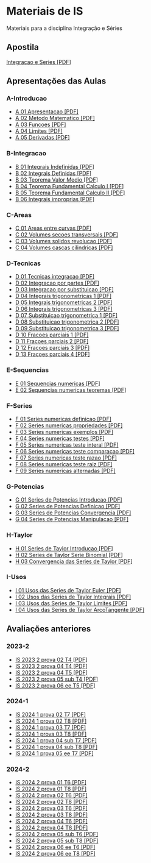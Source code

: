 # Materiais de IS

Materiais para a disciplina Integração e Séries


## Apostila

[Integracao e Series [PDF]](Integracao_e_Series.pdf)


## Apresentações das Aulas


### A-Introducao

- [A 01 Apresentacao [PDF]](classes/A-Introducao/A-01-Apresentacao.pdf)
- [A 02 Metodo Matematico [PDF]](classes/A-Introducao/A-02-Metodo_Matematico.pdf)
- [A 03 Funcoes [PDF]](classes/A-Introducao/A-03-Funcoes.pdf)
- [A 04 Limites [PDF]](classes/A-Introducao/A-04-Limites.pdf)
- [A 05 Derivadas [PDF]](classes/A-Introducao/A-05-Derivadas.pdf)

### B-Integracao

- [B 01 Integrais Indefinidas [PDF]](classes/B-Integracao/B-01-Integrais_Indefinidas.pdf)
- [B 02 Integrais Definidas [PDF]](classes/B-Integracao/B-02-Integrais_Definidas.pdf)
- [B 03 Teorema Valor Medio [PDF]](classes/B-Integracao/B-03-Teorema_Valor_Medio.pdf)
- [B 04 Teorema Fundamental Calculo I [PDF]](classes/B-Integracao/B-04-Teorema_Fundamental_Calculo-I.pdf)
- [B 05 Teorema Fundamental Calculo II [PDF]](classes/B-Integracao/B-05-Teorema_Fundamental_Calculo-II.pdf)
- [B 06 Integrais improprias [PDF]](classes/B-Integracao/B-06-Integrais_improprias.pdf)

### C-Areas

- [C 01 Areas entre curvas [PDF]](classes/C-Areas/C-01-Areas_entre_curvas.pdf)
- [C 02 Volumes secoes transversais [PDF]](classes/C-Areas/C-02-Volumes_secoes_transversais.pdf)
- [C 03 Volumes solidos revolucao [PDF]](classes/C-Areas/C-03-Volumes_solidos_revolucao.pdf)
- [C 04 Volumes cascas cilindricas [PDF]](classes/C-Areas/C-04-Volumes_cascas_cilindricas.pdf)

### D-Tecnicas

- [D 01 Tecnicas integracao [PDF]](classes/D-Tecnicas/D-01-Tecnicas_integracao.pdf)
- [D 02 Integracao por partes [PDF]](classes/D-Tecnicas/D-02-Integracao_por_partes.pdf)
- [D 03 Integracao por substituicao [PDF]](classes/D-Tecnicas/D-03-Integracao_por_substituicao.pdf)
- [D 04 Integrais trigonometricas 1 [PDF]](classes/D-Tecnicas/D-04-Integrais_trigonometricas-1.pdf)
- [D 05 Integrais trigonometricas 2 [PDF]](classes/D-Tecnicas/D-05-Integrais_trigonometricas-2.pdf)
- [D 06 Integrais trigonometricas 3 [PDF]](classes/D-Tecnicas/D-06-Integrais_trigonometricas-3.pdf)
- [D 07 Substituicao trigonometrica 1 [PDF]](classes/D-Tecnicas/D-07-Substituicao_trigonometrica-1.pdf)
- [D 08 Substituicao trigonometrica 2 [PDF]](classes/D-Tecnicas/D-08-Substituicao_trigonometrica-2.pdf)
- [D 09 Substituicao trigonometrica 3 [PDF]](classes/D-Tecnicas/D-09-Substituicao_trigonometrica-3.pdf)
- [D 10 Fracoes parciais 1 [PDF]](classes/D-Tecnicas/D-10-Fracoes_parciais-1.pdf)
- [D 11 Fracoes parciais 2 [PDF]](classes/D-Tecnicas/D-11-Fracoes_parciais-2.pdf)
- [D 12 Fracoes parciais 3 [PDF]](classes/D-Tecnicas/D-12-Fracoes_parciais-3.pdf)
- [D 13 Fracoes parciais 4 [PDF]](classes/D-Tecnicas/D-13-Fracoes_parciais-4.pdf)

### E-Sequencias

- [E 01 Sequencias numericas [PDF]](classes/E-Sequencias/E-01-Sequencias_numericas.pdf)
- [E 02 Sequencias numericas teoremas [PDF]](classes/E-Sequencias/E-02-Sequencias_numericas_teoremas.pdf)

### F-Series

- [F 01 Series numericas definicao [PDF]](classes/F-Series/F-01-Series_numericas_definicao.pdf)
- [F 02 Series numericas propriedades [PDF]](classes/F-Series/F-02-Series_numericas_propriedades.pdf)
- [F 03 Series numericas exemplos [PDF]](classes/F-Series/F-03-Series_numericas_exemplos.pdf)
- [F 04 Series numericas testes [PDF]](classes/F-Series/F-04-Series_numericas_testes.pdf)
- [F 05 Series numericas teste interal [PDF]](classes/F-Series/F-05-Series_numericas_teste_interal.pdf)
- [F 06 Series numericas teste comparacao [PDF]](classes/F-Series/F-06-Series_numericas_teste_comparacao.pdf)
- [F 07 Series numericas teste razao [PDF]](classes/F-Series/F-07-Series_numericas_teste_razao.pdf)
- [F 08 Series numericas teste raiz [PDF]](classes/F-Series/F-08-Series_numericas_teste_raiz.pdf)
- [F 09 Series numericas alternadas [PDF]](classes/F-Series/F-09-Series_numericas_alternadas.pdf)

### G-Potencias

- [G 01 Series de Potencias Introducao [PDF]](classes/G-Potencias/G-01-Series_de_Potencias-Introducao.pdf)
- [G 02 Series de Potencias Definicao [PDF]](classes/G-Potencias/G-02-Series_de_Potencias-Definicao.pdf)
- [G 03 Series de Potencias Convergencia [PDF]](classes/G-Potencias/G-03-Series_de_Potencias-Convergencia.pdf)
- [G 04 Series de Potencias Manipulacao [PDF]](classes/G-Potencias/G-04-Series_de_Potencias-Manipulacao.pdf)

### H-Taylor

- [H 01 Series de Taylor Introducao [PDF]](classes/H-Taylor/H-01-Series_de_Taylor-Introducao.pdf)
- [H 02 Series de Taylor Serie Binomial [PDF]](classes/H-Taylor/H-02-Series_de_Taylor-Serie_Binomial.pdf)
- [H 03 Convergencia das Series de Taylor [PDF]](classes/H-Taylor/H-03-Convergencia_das_Series_de_Taylor.pdf)

### I-Usos

- [I 01 Usos das Series de Taylor Euler [PDF]](classes/I-Usos/I-01-Usos_das_Series_de_Taylor-Euler.pdf)
- [I 02 Usos das Series de Taylor Integrais [PDF]](classes/I-Usos/I-02-Usos_das_Series_de_Taylor-Integrais.pdf)
- [I 03 Usos das Series de Taylor Limites [PDF]](classes/I-Usos/I-03-Usos_das_Series_de_Taylor-Limites.pdf)
- [I 04 Usos das Series de Taylor ArcoTangente [PDF]](classes/I-Usos/I-04-Usos_das_Series_de_Taylor-ArcoTangente.pdf)


## Avaliações anteriores

### 2023-2

- [IS 2023 2 prova 02 T4 [PDF]](exams/2023-2/IS_2023-2_prova_02_T4.pdf)
- [IS 2023 2 prova 04 T4 [PDF]](exams/2023-2/IS_2023-2_prova_04_T4.pdf)
- [IS 2023 2 prova 04 T5 [PDF]](exams/2023-2/IS_2023-2_prova_04_T5.pdf)
- [IS 2023 2 prova 05 sub T4 [PDF]](exams/2023-2/IS_2023-2_prova_05_sub_T4.pdf)
- [IS 2023 2 prova 06 ee T5 [PDF]](exams/2023-2/IS_2023-2_prova_06_ee_T5.pdf)

### 2024-1

- [IS 2024 1 prova 02 T7 [PDF]](exams/2024-1/IS_2024-1_prova_02_T7.pdf)
- [IS 2024 1 prova 02 T8 [PDF]](exams/2024-1/IS_2024-1_prova_02_T8.pdf)
- [IS 2024 1 prova 03 T7 [PDF]](exams/2024-1/IS_2024-1_prova_03_T7.pdf)
- [IS 2024 1 prova 03 T8 [PDF]](exams/2024-1/IS_2024-1_prova_03_T8.pdf)
- [IS 2024 1 prova 04 sub T7 [PDF]](exams/2024-1/IS_2024-1_prova_04-sub_T7.pdf)
- [IS 2024 1 prova 04 sub T8 [PDF]](exams/2024-1/IS_2024-1_prova_04-sub_T8.pdf)
- [IS 2024 1 prova 05 ee T7 [PDF]](exams/2024-1/IS_2024-1_prova_05-ee_T7.pdf)

### 2024-2

- [IS 2024 2 prova 01 T6 [PDF]](exams/2024-2/IS_2024-2_prova_01_T6.pdf)
- [IS 2024 2 prova 01 T8 [PDF]](exams/2024-2/IS_2024-2_prova_01_T8.pdf)
- [IS 2024 2 prova 02 T6 [PDF]](exams/2024-2/IS_2024-2_prova_02_T6.pdf)
- [IS 2024 2 prova 02 T8 [PDF]](exams/2024-2/IS_2024-2_prova_02_T8.pdf)
- [IS 2024 2 prova 03 T6 [PDF]](exams/2024-2/IS_2024-2_prova_03_T6.pdf)
- [IS 2024 2 prova 03 T8 [PDF]](exams/2024-2/IS_2024-2_prova_03_T8.pdf)
- [IS 2024 2 prova 04 T6 [PDF]](exams/2024-2/IS_2024-2_prova_04_T6.pdf)
- [IS 2024 2 prova 04 T8 [PDF]](exams/2024-2/IS_2024-2_prova_04_T8.pdf)
- [IS 2024 2 prova 05 sub T6 [PDF]](exams/2024-2/IS_2024-2_prova_05_sub_T6.pdf)
- [IS 2024 2 prova 05 sub T8 [PDF]](exams/2024-2/IS_2024-2_prova_05_sub_T8.pdf)
- [IS 2024 2 prova 06 ee T6 [PDF]](exams/2024-2/IS_2024-2_prova_06_ee_T6.pdf)
- [IS 2024 2 prova 06 ee T8 [PDF]](exams/2024-2/IS_2024-2_prova_06_ee_T8.pdf)
